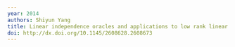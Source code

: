 ```yaml
---
year: 2014
authors: Shiyun Yang
title: Linear independence oracles and applications to low rank linear algebra
doi: http://dx.doi.org/10.1145/2608628.2608673
---
```

